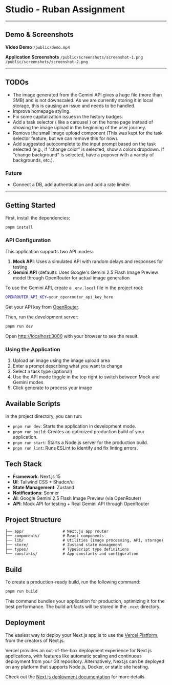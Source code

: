 # Studio - Ruban Assignment

---

## Demo & Screenshots

**Video Demo**
`/public/demo.mp4`

**Application Screenshots**
`/public/screenshots/screenshot-1.png`
`/public/screenshots/screenshot-2.png`

---

## TODOs

-   The image generated from the Gemini API gives a huge file (more than 3MB) and is not downscaled. As we are currently storing it in local storage, this is causing an issue and needs to be handled.
-   Improve homepage styling.
-   Fix some capitalization issues in the history badges.
-   Add a task selector ( like a carousel ) on the home page instead of showing the image upload in the beginning of the user journey.
-   Remove the small image upload component (This was kept for the task selector feature, but we can remove this for now).
-   Add suggested autocomplete to the input prompt based on the task selected (e.g., if "change color" is selected, show a colors dropdown. if "change background" is selected, have a popover with a variety of backgrounds, etc.).

### Future

-   Connect a DB, add authentication and add a rate limiter.

---

## Getting Started

First, install the dependencies:

```bash
pnpm install
```

### API Configuration

This application supports two API modes:

1. **Mock API**: Uses a simulated API with random delays and responses for testing
2. **Gemini API** (default): Uses Google's Gemini 2.5 Flash Image Preview model through OpenRouter for actual image generation

To use the Gemini API, create a `.env.local` file in the project root:

```bash
OPENROUTER_API_KEY=your_openrouter_api_key_here
```

Get your API key from [OpenRouter](https://openrouter.ai/keys).

Then, run the development server:

```bash
pnpm run dev
```

Open [http://localhost:3000](http://localhost:3000) with your browser to see the result.

### Using the Application

1. Upload an image using the image upload area
2. Enter a prompt describing what you want to change
3. Select a task type (optional)
4. Use the API mode toggle in the top right to switch between Mock and Gemini modes
5. Click generate to process your image

## Available Scripts

In the project directory, you can run:

- `pnpm run dev`: Starts the application in development mode.
- `pnpm run build`: Creates an optimized production build of your application.
- `pnpm run start`: Starts a Node.js server for the production build.
- `pnpm run lint`: Runs ESLint to identify and fix linting errors.

## Tech Stack

- **Framework**: Next.js 15
- **UI**: Tailwind CSS + Shadcn/ui
- **State Management**: Zustand
- **Notifications**: Sonner
- **AI**: Google Gemini 2.5 Flash Image Preview (via OpenRouter)
- **API**: Mock API for testing + Real Gemini API through OpenRouter

## Project Structure

```
├── app/                 # Next.js app router
├── components/          # React components
├── lib/                 # Utilities (image processing, API, storage)
├── store/               # Zustand state management
├── types/               # TypeScript type definitions
└── constants/           # App constants and configuration
```

## Build

To create a production-ready build, run the following command:

```bash
pnpm run build
```

This command bundles your application for production, optimizing it for the best performance. The build artifacts will be stored in the `.next` directory.

## Deployment

The easiest way to deploy your Next.js app is to use the [Vercel Platform](https://vercel.com/new?utm_medium=default-template&filter=next.js&utm_source=create-next-app&utm_campaign=create-next-app-readme), from the creators of Next.js.

Vercel provides an out-of-the-box deployment experience for Next.js applications, with features like automatic scaling and continuous deployment from your Git repository. Alternatively, Next.js can be deployed on any platform that supports Node.js, Docker, or static site hosting.

Check out the [Next.js deployment documentation](https://nextjs.org/docs/deployment) for more details.
